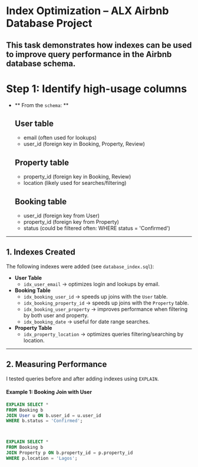 # Index Optimization – ALX Airbnb Database Project

This task demonstrates how **indexes** can be used to improve query performance in the Airbnb database schema.
---

# Step 1: Identify high-usage columns
- ** From the `schema`: **
  ## User table
  -  email (often used for lookups)
  -  user_id (foreign key in Booking, Property, Review)
  
  ## Property table
  -  property_id (foreign key in Booking, Review)
  -  location (likely used for searches/filtering)

  ## Booking table
  -  user_id (foreign key from User)
  -  property_id (foreign key from Property)
  -  status (could be filtered often: WHERE status = 'Confirmed')


---

## 1. Indexes Created
The following indexes were added (see `database_index.sql`):

- **User Table**
  - `idx_user_email` → optimizes login and lookups by email.
- **Booking Table**
  - `idx_booking_user_id` → speeds up joins with the `User` table.
  - `idx_booking_property_id` → speeds up joins with the `Property` table.
  - `idx_booking_user_property` → improves performance when filtering by both user and property.
  - `idx_booking_date` → useful for date range searches.
- **Property Table**
  - `idx_property_location` → optimizes queries filtering/searching by location.

---

## 2. Measuring Performance
I tested queries before and after adding indexes using `EXPLAIN`.


#### Example 1: Booking Join with User
```sql
EXPLAIN SELECT * 
FROM Booking b
JOIN User u ON b.user_id = u.user_id
WHERE b.status = 'Confirmed';



EXPLAIN SELECT * 
FROM Booking b
JOIN Property p ON b.property_id = p.property_id
WHERE p.location = 'Lagos';